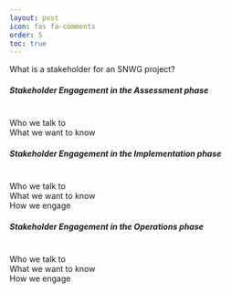 ```yaml
---
layout: post
icon: fas fa-comments
order: 5
toc: true
---
```


What is a stakeholder for an SNWG project?
<br>

##### Stakeholder Engagement in the Assessment phase
<br> Who we talk to
<br> What we want to know

##### Stakeholder Engagement in the Implementation phase
<br> Who we talk to
<br> What we want to know
<br> How we engage 

##### Stakeholder Engagement in the Operations phase
<br> Who we talk to
<br> What we want to know
<br> How we engage 